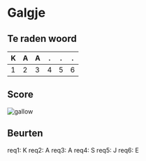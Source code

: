 # Galgje

## Te raden woord

|K|A|A|.|.|.|
|-|-|-|-|-|-|
|1|2|3|4|5|6|

## Score
![gallow](./images/1.png)

## Beurten
req1: K
req2: A
req3: A
req4: S
req5: J
req6: E